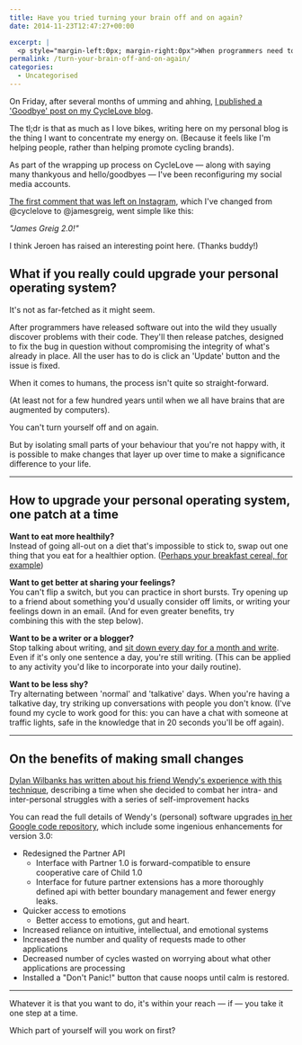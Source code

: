 ```yaml
---
title: Have you tried turning your brain off and on again?
date: 2014-11-23T12:47:27+00:00

excerpt: |
  <p style="margin-left:0px; margin-right:0px">When programmers need to fix problems in their software, they release patches to fix the bug in question without compromising the integrity of what's already in place. Find out what's possible by&nbsp;applying the same process to upgrade your internal operating system...</p>layout: post
permalink: /turn-your-brain-off-and-on-again/
categories:
  - Uncategorised
---
```

<p>On Friday, after several months of umming and ahhing, <a href="http://www.cyclelove.cc/2014/11/this-is-my-last-post/">I published a 'Goodbye' post on my CycleLove blog</a>.</p><p>The tl;dr is that as much as I love bikes, writing here on my personal blog&nbsp;is the thing I want to concentrate my energy on. (Because it&nbsp;feels like I'm helping people, rather than helping promote cycling brands).</p><p>As part of the wrapping up process on CycleLove — along with saying many thankyous and hello/goodbyes — I've been reconfiguring my social media accounts.</p><p><a href="http://instagram.com/p/vs6cKKJ2hL/?modal=true">The first comment that was left on Instagram</a>, which I've changed from @cyclelove to @jamesgreig, went simple like this:</p><p><em>"James Greig 2.0!"</em></p><p>I think Jeroen has raised an interesting point here. (Thanks buddy!)</p><h2>What if you really could upgrade your personal operating system?</h2><p>It's not as far-fetched as it might seem.</p><p>After programmers have released software out into the wild they usually discover problems with their code. They'll then release patches, designed to fix the bug in question without compromising the integrity of what's already in place. All the user has to do is click an 'Update' button and the issue is fixed.</p><p>When it comes to humans, the process isn't quite so straight-forward.</p><p>(At least not for a few hundred years until when we all have brains that are augmented by computers).</p><p>You can't turn yourself off and on again.</p><p>But by isolating small parts of your behaviour that you're not happy with, it is possible to make changes that layer up over time to make a significance difference to your life.</p><hr /><h2>How to upgrade your personal operating system, one&nbsp;patch at a time</h2><p><strong>Want to eat more healthily?</strong><br />Instead of going all-out on a diet that's impossible to stick to, swap out one thing that you eat for a healthier option. (<a href="http://www.theguardian.com/business/2010/nov/23/food-book-extract-felicity-lawrence)">Perhaps your breakfast cereal, for example</a>)</p><p><strong>Want to get better at sharing your feelings?</strong><br />You can't flip a switch, but you can practice in short bursts. Try opening up to a friend about something you'd usually consider off limits, or writing your feelings down in an email. (And for even greater benefits, try combining&nbsp;this&nbsp;with the step below).</p><p><strong>Want to be a writer or a blogger?</strong><br />Stop talking about writing, and <a href="http://greig.cc/writing-1000-words-daily-accountability-hack">sit down every day for a month and write</a>. Even if it's only one sentence a day, you're still writing. (This can be applied to any activity you'd like to incorporate into your daily routine).</p><p><strong>Want to be less shy?</strong><br />Try alternating between 'normal' and 'talkative' days. When you're having a talkative day, try striking up conversations with people you don't know. (I've found my cycle to work good for this: you can have a chat with someone at traffic lights, safe in the knowledge that in 20 seconds you'll be off again).</p><hr /><h2 id="yui_3_17_2_1_1416749061944_15098">On the benefits of making small changes</h2><p><a data-cke-saved-href="https://the-pastry-box-project.net/dylan-wilbanks/2014-november-1" href="https://the-pastry-box-project.net/dylan-wilbanks/2014-november-1">Dylan Wilbanks has written&nbsp;about his friend Wendy's experience with this technique</a>, describing a time when she decided to combat her&nbsp;intra- and inter-personal struggles with a series of self-improvement hacks</p><p id="yui_3_17_2_1_1416749061944_15027">You can read the full details of Wendy's (personal) software upgrades <a data-cke-saved-href="https://code.google.com/p/wendy/wiki/WendyThreePointOh" href="https://code.google.com/p/wendy/wiki/WendyThreePointOh">in her Google code repository</a>, which include some ingenious enhancements for version 3.0:</p><ul id="yui_3_17_2_1_1416749061944_15524"><li>Redesigned the Partner API<ul><li>Interface with Partner 1.0 is forward-compatible to ensure cooperative care of Child 1.0</li><li>Interface for future partner extensions has a more thoroughly defined api with better boundary management and fewer energy leaks.</li></ul></li><li>Quicker access to emotions<ul><li>Better access to emotions, gut and heart.</li></ul></li><li>Increased reliance on intuitive, intellectual, and emotional systems</li><li>Increased the number and quality of requests made to other applications</li><li>Decreased number of cycles wasted on worrying about what other applications are processing</li><li id="yui_3_17_2_1_1416749061944_15523">Installed a "Don't Panic!" button that cause noops until calm is restored.</li></ul><hr /><p>Whatever it is that you want to do, it's within your reach — if — you take it one step at a time.</p><p>Which part of yourself will you work on first?</p>